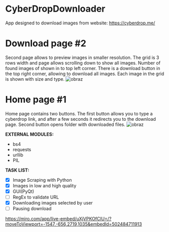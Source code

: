 # CyberDropDownloader

App designed to download images from website: https://cyberdrop.me/

# Download page #2

Second page allows to preview images in smaller resolution. The grid is 3 rows width and page allows scrolling down to show all images. Number of found images of shown in to top left corner. There is a download button in the top right corner, allowing to download all images. Each image in the grid is shown with size and type.
![obraz](https://user-images.githubusercontent.com/63920067/197774238-5f978958-d7f3-4dbf-9af6-8b24e5b2841d.png)

# Home page #1
Home page contains two buttons. The first button allows you to type a cyberdrop link, and after a few seconds it redirects you to the download page. Second button opens folder with downloaded files.
![obraz](https://user-images.githubusercontent.com/63920067/197776573-9a538057-ff19-4e90-88c2-27f1bd191626.png)


**EXTERNAL MODULES:**
* bs4
* requests
* urllib
* PIL

**TASK LIST:**
- [X] Image Scraping with Python
- [X] Images in low and high quality
- [X] GUI(PyQt)
- [ ] RegEx to validate URL
- [X] Downloading images selected by user
- [ ] Pausing download

https://miro.com/app/live-embed/uXjVPKOfClU=/?moveToViewport=-1547,-656,2719,1035&embedId=502484711913
